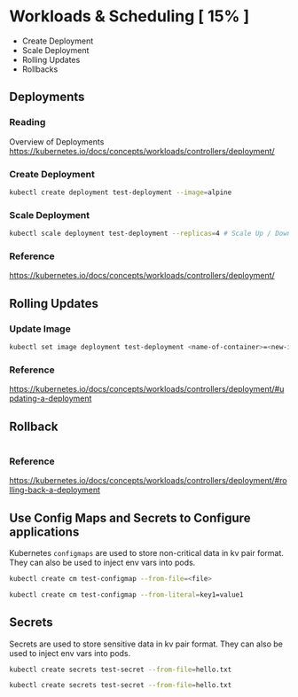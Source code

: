 # Workloads & Scheduling [ 15% ]
- Create Deployment
- Scale Deployment
- Rolling Updates
- Rollbacks

## Deployments

### Reading

Overview of Deployments https://kubernetes.io/docs/concepts/workloads/controllers/deployment/

### Create Deployment

```bash
kubectl create deployment test-deployment --image=alpine
```

### Scale Deployment
```bash
kubectl scale deployment test-deployment --replicas=4 # Scale Up / Down
```

### Reference
https://kubernetes.io/docs/concepts/workloads/controllers/deployment/

## Rolling Updates

### Update Image
```bash
kubectl set image deployment test-deployment <name-of-container>=<new-image-name>
```

### Reference

https://kubernetes.io/docs/concepts/workloads/controllers/deployment/#updating-a-deployment

## Rollback
```bash

```

### Reference
https://kubernetes.io/docs/concepts/workloads/controllers/deployment/#rolling-back-a-deployment

## Use Config Maps and Secrets to Configure applications
Kubernetes `configmaps` are used to store non-critical data in kv pair format. They can also be used to inject env vars into pods.


```bash
kubectl create cm test-configmap --from-file=<file>
```

```bash
kubectl create cm test-configmap --from-literal=key1=value1 
```

## Secrets
Secrets are used to store sensitive data in kv pair format. They can also be used to inject env vars into pods.

```bash
kubectl create secrets test-secret --from-file=hello.txt 
```

```bash
kubectl create secrets test-secret --from-file=hello.txt 
```
